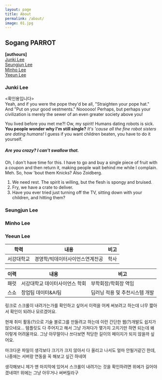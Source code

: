 ```yaml
---
layout: page
title: About
permalink: /about/
image: 01.jpg
---
```

## Sogang PARROT
<strong >[authours]</strong>\
[Junki Lee](#junki-lee)\
[Seungjun Lee](#seungjun-lee)\
[Minho Lee](#minho-lee)\
[Yeeun Lee](#yeeun-lee)
### Junki Lee
<확인용입니다>\
Yeah, and if you were the pope they'd be all, "Straighten your pope hat." And "Put on your good vestments." Noooooo! Perhaps, but perhaps your civilization is merely the sewer of an even greater society above you!

You lived before you met me?! Ow, my spirit! Humans dating robots is sick. __You people wonder why I'm still single?__ *It's 'cause all the fine robot sisters are dating humans!* I guess if you want children beaten, you have to do it yourself.

##### Are you crazy? I can't swallow that.

Oh, I don't have time for this. I have to go and buy a single piece of fruit with a coupon and then return it, making people wait behind me while I complain. Meh. So, how 'bout them Knicks? Also Zoidberg.

1. We need rest. The spirit is willing, but the flesh is spongy and bruised.
2. Fry, we have a crate to deliver.
3. Have you ever tried just turning off the TV, sitting down with your children, and hitting them?


### Seungjun Lee

### Minho Lee

### Yeeun Lee

|학력|내용|비고|
|------|-------|--------|
|서강대학교|경영학/빅데이터사이언스연계전공|학사|

|이력|내용|비고|
|-----|-----|-----|
|패럿|서강대학교 데이터사이언스 학회|부학회장/학회장 역임|
|스쇼|창업팀 데이터&AI팀|딥러닝 적용 및 추천시스템 개발|여

링크로 스크롤이 내려가는가를 확인하고 싶어서 이력을 어케 써보려고 하는데 너무 짧아서 확인이 되려나 모르겠어요.

현재 취미 활동(?)으로 기술 블로그를 만들려고 하는데 이런 간단한 웹(?)개발도 쉽지가 않으네요... 템플릿도 다 주어지고 해서 그냥 가져다가 몇가지
고치기만 하면 되는데 왜 이렇게 어려울까요. 그냥 아무말이나 쓰다보면 적당한 길이의 페이지가 되지 않을까 싶어요.

마크다운 파일이 생각보다 크기가 크지 않아서 다 올리고 나서도 얼마 안될거같긴 한데, 나중에는 서버랑 연동을 꼭 해보고 싶긴 하네여

생각해보니 제가 맨 마지막에 있어서 스크롤이 내려가는 것을 확인하려면 위에가 길어야 겠네여!! 위에는 그냥 아무거나 써버릴라구


